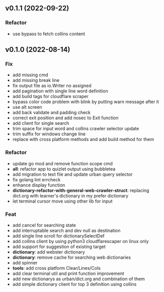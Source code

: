 ## v0.1.1 (2022-09-22)

### Refactor

- use bypass to fetch collins content

## v0.1.0 (2022-08-14)

### Fix

- add missing cmd
- add missing break line
- fix output file as io.Writer no assigned
- add pagination with single line word definition
- add build tags for cloudflare scraper
- bypass color code problem with blink by putting warn message after it
- use alt screen
- add back validate and padding check
- correct exit position and add nosec to Exit function
- add client for single search
- trim space for input word and collins crawler selector update
- trim suffix for windows change line
- replace with cross platform methods and add build method for them

### Refactor

- update go mod and remove function scope cmd
- **all**: refactor app to quizlet output using bubbletea
- add migration to text file and update urban query selector
- fix golang lint errcheck
- enhance display function
- **dictionary-refactor-with-general-web-crawler-struct**: replacing dict.org with learner's dictionary in my prefer dictionary
- let terminal cursor move using other lib for input

### Feat

- add cancel for searching state
- add interruptable search and dev null as destination
- add single line scroll for dictionarySelectDef
- add collins client by using python3 cloudflarescaper on linux only
- add support for suggestion of existing target
- **dictionary**: add webster dictionary
- **dictionary**: remove cache for searching web dictionaries
- add spinner
- **tools**: add cross platform Clear/Lines/Cols
- add clear terminal util and print function improvement
- add new dictionarys as urban/dict.org and combination of them
- add simple dictionary client for top 3 definition using collins
